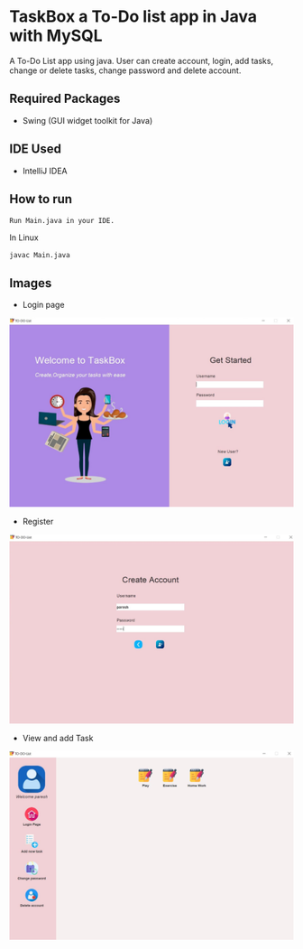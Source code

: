 # TaskBox a To-Do list app in Java with MySQL

A To-Do List app using java. User can create account, login, add tasks, change or delete tasks, change password and delete account.

## Required Packages
* Swing (GUI widget toolkit for Java)

## IDE Used
* IntelliJ IDEA

## How to run
```
Run Main.java in your IDE.
```
In Linux
```
javac Main.java
```
## Images

* Login page

![Login](home.jpg)

* Register

![Register](create_Account.jpg)

* View and add Task

![Register](Task.jpg)
